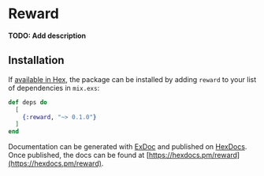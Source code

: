 # Reward

**TODO: Add description**

## Installation

If [available in Hex](https://hex.pm/docs/publish), the package can be installed
by adding `reward` to your list of dependencies in `mix.exs`:

```elixir
def deps do
  [
    {:reward, "~> 0.1.0"}
  ]
end
```

Documentation can be generated with [ExDoc](https://github.com/elixir-lang/ex_doc)
and published on [HexDocs](https://hexdocs.pm). Once published, the docs can
be found at [https://hexdocs.pm/reward](https://hexdocs.pm/reward).

